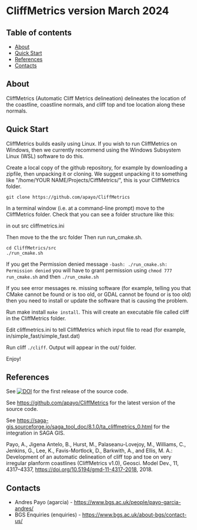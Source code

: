 # CliffMetrics version March 2024
## Table of contents

- [About](#about)
- [Quick Start](#quick-start)
- [References](#references)
- [Contacts](#contacts)

## About
CliffMetrics (Automatic Cliff Metrics delineation) delineates the location of the coastline, coastline normals, and cliff top and toe location along these normals.


## Quick Start

CliffMetrics builds easily using Linux. If you wish to run CliffMetrics on Windows, then we currently recommend using the Windows Subsystem Linux (WSL) software to do this.

Create a local copy of the github repository, for example by downloading a zipfile, then unpacking it or cloning. We suggest unpacking it to something like "/home/YOUR NAME/Projects/CiffMetrics/", this is your CliffMetrics folder.

```
git clone https://github.com/apayo/CliffMetrics
```

In a terminal window (i.e. at a command-line prompt) move to the CliffMetrics folder. Check that you can see a folder structure like this:

in
out
src
cliffmetrics.ini 

Then move to the the src folder Then run run_cmake.sh. 
```
cd CliffMetrics/src
./run_cmake.sh
```
If you get the Permission denied message `-bash: ./run_cmake.sh: Permission denied` you will have to grant permission using `chmod 777 run_cmake.sh` and then `./run_cmake.sh`

If you see error messages re. missing software (for example, telling you that CMake cannot be found or is too old, or GDAL cannot be found or is too old) then you need to install or update the software that is causing the problem.

Run make install `make install`. This will create an executable file called cliff in the CliffMetrics folder.

Edit cliffmetrics.ini to tell CliffMetrics which input file to read (for example, in/simple_fast/simple_fast.dat)

Run cliff `./cliff`. Output will appear in the out/ folder.

Enjoy!

## References
  See <a href="https://doi.org/10.5281/zenodo.1412486"><img src="https://zenodo.org/badge/DOI/10.5281/zenodo.1412486.svg" alt="DOI"></a> for the first release of the source code.
  
  See <a href="https://github.com/apayo/CliffMetrics" target="_blank">https://github.com/apayo/CliffMetrics</a> for the latest version of the source code.

  See https://saga-gis.sourceforge.io/saga_tool_doc/8.1.0/ta_cliffmetrics_0.html for the integration in SAGA GIS.

  Payo, A., Jigena Antelo, B., Hurst, M., Palaseanu-Lovejoy, M., Williams, C., Jenkins, G., Lee, K., Favis-Mortlock, D., Barkwith, A., and Ellis, M. A.: Development of an automatic delineation of cliff top and toe on very irregular planform coastlines (CliffMetrics v1.0), Geosci. Model Dev., 11, 4317–4337, https://doi.org/10.5194/gmd-11-4317-2018, 2018.
	


## Contacts
- Andres Payo (agarcia) - <https://www.bgs.ac.uk/people/payo-garcia-andres/>
- BGS Enquiries (enquiries) - <https://www.bgs.ac.uk/about-bgs/contact-us/>
 


